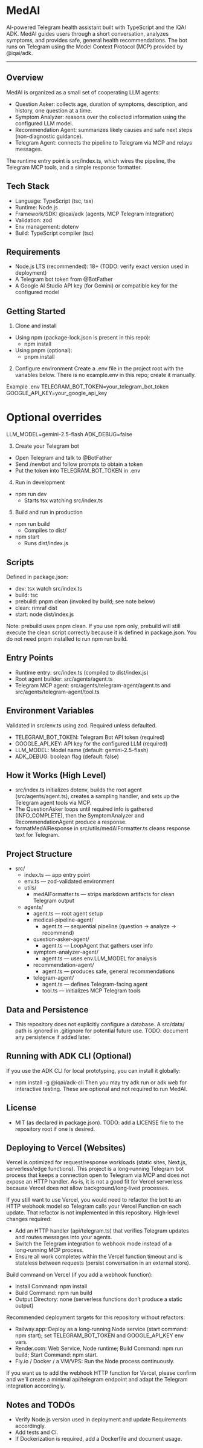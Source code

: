 # MedAI

AI-powered Telegram health assistant built with TypeScript and the IQAI ADK. MedAI guides users through a short conversation, analyzes symptoms, and provides safe, general health recommendations. The bot runs on Telegram using the Model Context Protocol (MCP) provided by @iqai/adk.

---

## Overview

MedAI is organized as a small set of cooperating LLM agents:
- Question Asker: collects age, duration of symptoms, description, and history, one question at a time.
- Symptom Analyzer: reasons over the collected information using the configured LLM model.
- Recommendation Agent: summarizes likely causes and safe next steps (non-diagnostic guidance).
- Telegram Agent: connects the pipeline to Telegram via MCP and relays messages.

The runtime entry point is src/index.ts, which wires the pipeline, the Telegram MCP tools, and a simple response formatter.

## Tech Stack
- Language: TypeScript (tsc, tsx)
- Runtime: Node.js
- Framework/SDK: @iqai/adk (agents, MCP Telegram integration)
- Validation: zod
- Env management: dotenv
- Build: TypeScript compiler (tsc)

## Requirements
- Node.js LTS (recommended): 18+ (TODO: verify exact version used in deployment)
- A Telegram bot token from @BotFather
- A Google AI Studio API key (for Gemini) or compatible key for the configured model

## Getting Started

1) Clone and install
- Using npm (package-lock.json is present in this repo):
  - npm install
- Using pnpm (optional):
  - pnpm install

2) Configure environment
Create a .env file in the project root with the variables below. There is no example.env in this repo; create it manually.

Example .env
TELEGRAM_BOT_TOKEN=your_telegram_bot_token
GOOGLE_API_KEY=your_google_api_key
# Optional overrides
LLM_MODEL=gemini-2.5-flash
ADK_DEBUG=false

3) Create your Telegram bot
- Open Telegram and talk to @BotFather
- Send /newbot and follow prompts to obtain a token
- Put the token into TELEGRAM_BOT_TOKEN in .env

4) Run in development
- npm run dev
  - Starts tsx watching src/index.ts

5) Build and run in production
- npm run build
  - Compiles to dist/
- npm start
  - Runs dist/index.js

## Scripts
Defined in package.json:
- dev: tsx watch src/index.ts
- build: tsc
- prebuild: pnpm clean (invoked by build; see note below)
- clean: rimraf dist
- start: node dist/index.js

Note: prebuild uses pnpm clean. If you use npm only, prebuild will still execute the clean script correctly because it is defined in package.json. You do not need pnpm installed to run npm run build.

## Entry Points
- Runtime entry: src/index.ts (compiled to dist/index.js)
- Root agent builder: src/agents/agent.ts
- Telegram MCP agent: src/agents/telegram-agent/agent.ts and src/agents/telegram-agent/tool.ts

## Environment Variables
Validated in src/env.ts using zod. Required unless defaulted.
- TELEGRAM_BOT_TOKEN: Telegram Bot API token (required)
- GOOGLE_API_KEY: API key for the configured LLM (required)
- LLM_MODEL: Model name (default: gemini-2.5-flash)
- ADK_DEBUG: boolean flag (default: false)

## How it Works (High Level)
- src/index.ts initializes dotenv, builds the root agent (src/agents/agent.ts), creates a sampling handler, and sets up the Telegram agent tools via MCP.
- The QuestionAsker loops until required info is gathered (INFO_COMPLETE), then the SymptomAnalyzer and RecommendationAgent produce a response.
- formatMedAIResponse in src/utils/medAIFormatter.ts cleans response text for Telegram.

## Project Structure
- src/
  - index.ts — app entry point
  - env.ts — zod-validated environment
  - utils/
    - medAIFormatter.ts — strips markdown artifacts for clean Telegram output
  - agents/
    - agent.ts — root agent setup
    - medical-pipeline-agent/
      - agent.ts — sequential pipeline (question → analyze → recommend)
    - question-asker-agent/
      - agent.ts — LoopAgent that gathers user info
    - symptom-analyzer-agent/
      - agent.ts — uses env.LLM_MODEL for analysis
    - recommendation-agent/
      - agent.ts — produces safe, general recommendations
    - telegram-agent/
      - agent.ts — defines Telegram-facing agent
      - tool.ts — initializes MCP Telegram tools


## Data and Persistence
- This repository does not explicitly configure a database. A src/data/ path is ignored in .gitignore for potential future use. TODO: document any persistence if added later.

## Running with ADK CLI (Optional)
If you use the ADK CLI for local prototyping, you can install it globally:
- npm install -g @iqai/adk-cli
Then you may try adk run or adk web for interactive testing. These are optional and not required to run MedAI.

## License
- MIT (as declared in package.json). TODO: add a LICENSE file to the repository root if one is desired.

## Deploying to Vercel (Websites)
Vercel is optimized for request/response workloads (static sites, Next.js, serverless/edge functions). This project is a long‑running Telegram bot process that keeps a connection open to Telegram via MCP and does not expose an HTTP handler. As‑is, it is not a good fit for Vercel serverless because Vercel does not allow background/long‑lived processes.

If you still want to use Vercel, you would need to refactor the bot to an HTTP webhook model so Telegram calls your Vercel Function on each update. That refactor is not implemented in this repository. High‑level changes required:
- Add an HTTP handler (api/telegram.ts) that verifies Telegram updates and routes messages into your agents.
- Switch the Telegram integration to webhook mode instead of a long‑running MCP process.
- Ensure all work completes within the Vercel function timeout and is stateless between requests (persist conversation in an external store).

Build command on Vercel (if you add a webhook function):
- Install Command: npm install
- Build Command: npm run build
- Output Directory: none (serverless functions don’t produce a static output)

Recommended deployment targets for this repository without refactors:
- Railway.app: Deploy as a long‑running Node service (start command: npm start); set TELEGRAM_BOT_TOKEN and GOOGLE_API_KEY env vars.
- Render.com: Web Service, Node runtime; Build Command: npm run build; Start Command: npm start.
- Fly.io / Docker / a VM/VPS: Run the Node process continuously.

If you want us to add the webhook HTTP function for Vercel, please confirm and we’ll create a minimal api/telegram endpoint and adapt the Telegram integration accordingly.

## Notes and TODOs
- Verify Node.js version used in deployment and update Requirements accordingly.
- Add tests and CI.
- If Dockerization is required, add a Dockerfile and document usage.
